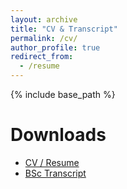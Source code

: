 ```yaml
---
layout: archive
title: "CV & Transcript"
permalink: /cv/
author_profile: true
redirect_from:
  - /resume
---
```


{% include base_path %}


# Downloads 

- <a href="https://dewan-mohammad-asad-d1a.github.io/files/PersonalFiles/Dewan-Mohammad-Asad-cv-Resume.pdf" target="_blank" rel="noopener">CV / Resume</a>
- <a href="https://dewan-mohammad-asad-d1a.github.io/files/PersonalFiles/bsc_transcript.pdf" target="_blank" rel="noopener">BSc Transcript</a>
